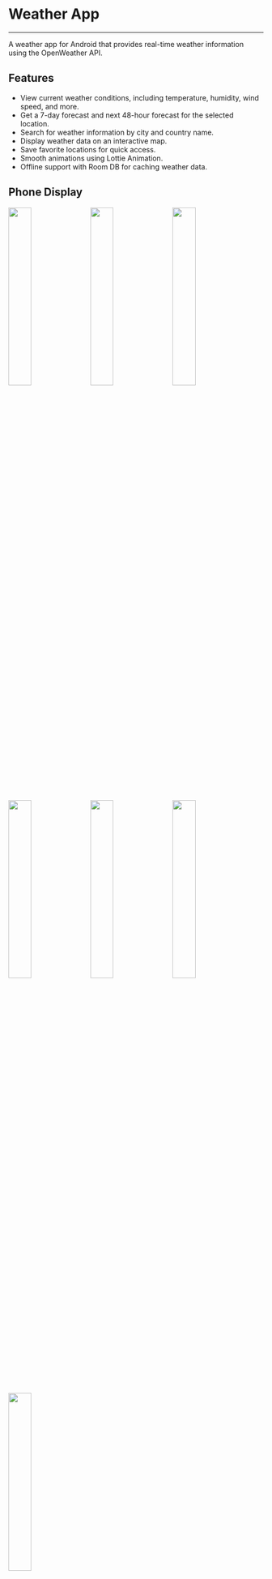 # Weather App 
---
A weather app for Android that provides real-time weather information using the OpenWeather API.

## Features

- View current weather conditions, including temperature, humidity, wind speed, and more.
- Get a 7-day forecast and next 48-hour forecast for the selected location.
- Search for weather information by city and country name.
- Display weather data on an interactive map.
- Save favorite locations for quick access.
- Smooth animations using Lottie Animation.
- Offline support with Room DB for caching weather data.

## Phone Display
<img src="https://github.com/gtran6/WeatherWise/assets/78507684/445a4df1-f0a4-442f-9978-e3164ab8707a" width="30%" height="30%">&ensp;
<img src="https://github.com/gtran6/WeatherWise/assets/78507684/08e8ff51-b823-4975-8039-1e5943d438cc" width="30%" height="30%">&ensp;
<img src="https://github.com/gtran6/WeatherWise/assets/78507684/89aa9129-0551-410d-ae36-074bb4345bec" width="30%" height="30%">&ensp;
<img src="https://github.com/gtran6/WeatherWise/assets/78507684/ed1922dd-244b-4408-bc2c-6367015b541e" width="30%" height="30%">&ensp;
<img src="https://github.com/gtran6/WeatherWise/assets/78507684/b14268fc-c6d3-41c0-a63d-1f64f1321f85" width="30%" height="30%">&ensp;
<img src="https://github.com/gtran6/WeatherWise/assets/78507684/04e2c1a4-a1ef-4f43-9601-c5b5c69d49d0" width="30%" height="30%">&ensp;
<img src="https://github.com/gtran6/WeatherWise/assets/78507684/b3bdce62-ba6c-4e09-b573-6403e1874a3e" width="30%" height="30%">&ensp;

## Dependencies

- [Retrofit](https://square.github.io/retrofit/) - HTTP client for API communication.
- [Google Maps API](https://developers.google.com/maps/documentation) - Interactive map display.
- [Room DB](https://developer.android.com/topic/libraries/architecture/room) - Database for caching weather data.
- [Data Binding](https://developer.android.com/topic/libraries/data-binding) - Bind UI components in layouts to data sources.
- [View Binding](https://developer.android.com/topic/libraries/view-binding) - Easily access views in activities and fragments.
- [Lottie Animation](https://github.com/airbnb/lottie-android) - Render After Effects animations natively on Android.
- [Koin](https://insert-koin.io/) - Lightweight dependency injection framework for Kotlin.
